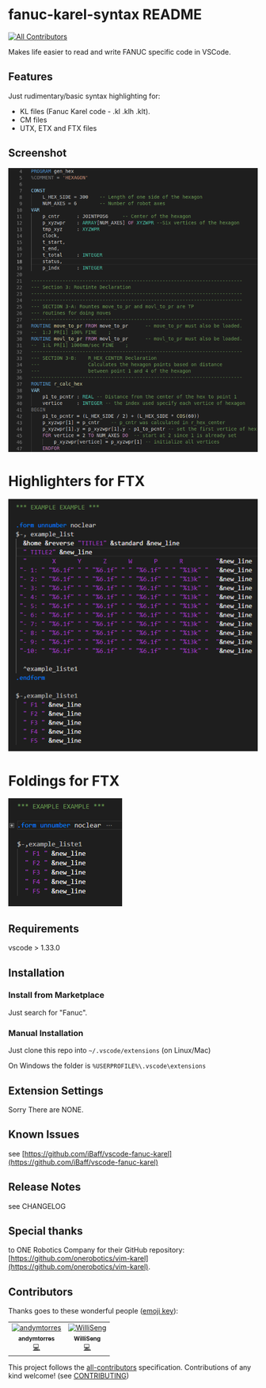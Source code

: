 # fanuc-karel-syntax README
[![All Contributors](https://img.shields.io/badge/all_contributors-2-orange.svg?style=flat-square)](#contributors)

Makes life easier to read and write FANUC specific code in VSCode.

## Features

Just rudimentary/basic syntax highlighting for:
- KL files (Fanuc Karel code - .kl .klh .klt).
- CM files
- UTX, ETX and FTX files

## Screenshot

![screenshot of code coloring](screenshot.png)

# Highlighters for FTX
![screenshot of code coloring](example_ftx.png)

# Foldings for FTX
![screenshot of code coloring](example_foldings.png)

## Requirements

vscode > 1.33.0

## Installation

### Install from Marketplace

Just search for "Fanuc".

### Manual Installation

Just clone this repo into `~/.vscode/extensions` (on Linux/Mac)

On Windows the folder is `%USERPROFILE%\.vscode\extensions`

## Extension Settings

Sorry There are NONE.

## Known Issues

see [https://github.com/iBaff/vscode-fanuc-karel](https://github.com/iBaff/vscode-fanuc-karel)

## Release Notes

see CHANGELOG

## Special thanks

to ONE Robotics Company for their GitHub repository: [https://github.com/onerobotics/vim-karel](https://github.com/onerobotics/vim-karel).

## Contributors

Thanks goes to these wonderful people ([emoji key](https://allcontributors.org/docs/en/emoji-key)):

<!-- ALL-CONTRIBUTORS-LIST:START - Do not remove or modify this section -->
<!-- prettier-ignore -->
<table><tr><td align="center"><a href="https://github.com/andymtorres"><img src="https://avatars0.githubusercontent.com/u/33053459?v=4" width="100px;" alt="andymtorres"/><br /><sub><b>andymtorres</b></sub></a><br /><a href="https://github.com/iBaff/vscode-fanuc-karel/commits?author=andymtorres" title="Code">💻</a></td><td align="center"><a href="https://github.com/WilliSeng"><img src="https://avatars1.githubusercontent.com/u/38652397?v=4" width="100px;" alt="WilliSeng"/><br /><sub><b>WilliSeng</b></sub></a><br /><a href="https://github.com/iBaff/vscode-fanuc-karel/commits?author=WilliSeng" title="Code">💻</a></td></tr></table>

<!-- ALL-CONTRIBUTORS-LIST:END -->

This project follows the [all-contributors](https://github.com/all-contributors/all-contributors) specification. Contributions of any kind welcome! (see [CONTRIBUTING](./CONTRIBUTING.md))